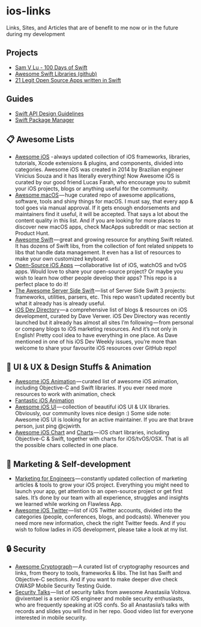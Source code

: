 # ios-links
Links, Sites, and Articles that are of benefit to me now or in the future during my development

## Projects
- [Sam V Lu - 100 Days of Swift](https://samvlu.com)
- [Awesome Swift Libraries (github)](https://github.com/matteocrippa/awesome-swift)
- [21 Legit Open Source Apps written in Swift](https://medium.mybridge.co/21-amazing-open-source-ios-apps-written-in-swift-5e835afee98e)

## Guides
- [Swift API Design Guidelines](https://swift.org/documentation/api-design-guidelines/)
- [Swift Package Manager](https://github.com/apple/swift-package-manager/blob/master/Documentation/PackageDescriptionV4.md)


## 📋 Awesome Lists
- [Awesome iOS](https://github.com/vsouza/awesome-ios) - always updated collection of iOS frameworks, libraries, tutorials, Xcode extensions & plugins, and components, divided into categories. Awesome iOS was created in 2014 by Brazilian engineer Vinicius Souza and it has literally everything! Now Awesome iOS is curated by our good friend Lucas Farah, who encourage you to submit your iOS projects, blogs or anything useful for the community.
- [Awesome macOS](https://github.com/iCHAIT/awesome-macOS) — huge curated repo of awesome applications, software, tools and shiny things for macOS. I must say, that every app & tool goes via manual approval. If it gets enough endorsements and maintainers find it useful, it will be accepted. That says a lot about the content quality in this list. And if you are looking for more places to discover new macOS apps, check MacApps subreddit or mac section at Product Hunt.
- [Awesome Swift](https://github.com/matteocrippa/awesome-swift) — great and growing resource for anything Swift related. It has dozens of Swift libs, from the collection of font related snippets to libs that handle data management. It even has a list of resources to make your own customized keyboard.
- [Open-Source iOS Apps](https://github.com/dkhamsing/open-source-ios-apps) —collaborative list of iOS, watchOS and tvOS apps. Would love to share your open-source project? Or maybe you wish to learn how other people develop their apps? This repo is a perfect place to do it!
- [The Awesome Server Side Swift](https://github.com/Awesome-Server-Side-Swift/TheList) — list of Server Side Swift 3 projects: frameworks, utilities, parsers, etc. This repo wasn’t updated recently but what it already has is already useful.
- [iOS Dev Directory](http://iosdevdirectory.com/) — a comprehensive list of blogs & resources on iOS development, curated by Dave Verwer. iOS Dev Directory was recently launched but it already has almost all sites I’m following — from personal or company blogs to iOS marketing resources. And it’s not only in English! Pretty cool idea to have everything in one place. As Dave mentioned in one of his iOS Dev Weekly issues, you’re more than welcome to share your favourite iOS resources over GitHub repo!






## 🎨 UI & UX & Design Stuffs & Animation
- [Awesome iOS Animation](https://github.com/ameizi/awesome-ios-animation) — curated list of awesome iOS animation, including Objective-C and Swift libraries. If you ever need more resources to work with animation, check 
- [Fantastic iOS Animation](https://github.com/onmyway133/fantastic-ios-animation)
- [Awesome iOS UI](https://github.com/cjwirth/awesome-ios-ui) — collection of beautiful iOS UI & UX libraries. Obviously, our community loves nice design :) Some side note: Awesome iOS UI is looking for an active maintainer. If you are that brave person, just ping @cjwirth.
- [Awesome iOS Chart](https://github.com/ameizi/awesome-ios-chart) and [Charts](https://github.com/danielgindi/Charts) — iOS chart libraries, including Objective-C & Swift, together with charts for iOS/tvOS/OSX. That is all the possible chars collected in one place.

## 💫 Marketing & Self-development
- [Marketing for Engineers](https://github.com/LisaDziuba/Marketing-for-Engineers) — constantly updated collection of marketing articles & tools to grow your iOS project. Everything you might need to launch your app, get attention to an open-source project or get first sales. It’s done by our team with all experience, struggles and insights we learned while working on Flawless App.
- [Awesome iOS Twitter](https://github.com/carolanitz/Awesome-iOS-Twitter) — list of iOS Twitter accounts, divided into the categories (people, conferences, blogs, and podcasts). Whenever you need more new information, check the right Twitter feeds. And if you wish to follow ladies in iOS development, please take a look at my list.


## 🔒 Security
- [Awesome Cryptograph](https://github.com/sobolevn/awesome-cryptography) — A curated list of cryptography resources and links, from theory to tools, frameworks & libs. The list has Swift and Objective-C sections. And if you want to make deeper dive check OWASP Mobile Security Testing Guide.
- [Security Talks](https://github.com/vixentael/my-talks) — list of security talks from awesome Anastasiia Voitova. @vixentael is a senior iOS engineer and mobile security enthusiasts, who are frequently speaking at iOS confs. So all Anastasiia’s talks with records and slides you will find in her repo. Good video list for everyone interested in mobile security.

